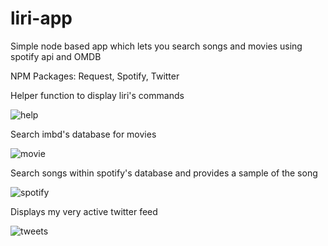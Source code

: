 # liri-app
Simple node based app which lets you search songs and movies using spotify api and OMDB

NPM Packages: Request, Spotify, Twitter

Helper function to display liri's commands 

![help](https://imgur.com/bB5UNx2.jpg)

Search imbd's database for movies

![movie](https://imgur.com/Ze7SfJe.jpg)

Search songs within spotify's database and provides a sample of the song

![spotify](https://imgur.com/azac3LV.jpg)

Displays my very active twitter feed

![tweets](https://imgur.com/vUosUh7.jpg)